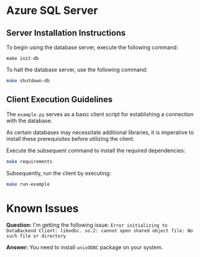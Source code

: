 # Azure SQL Server


## Server Installation Instructions

To begin using the database server, execute the following command:
 ```
 make init-db
 ```

To halt the database server, use the following command:
 ```bash
 make shutdown-db
 ```

## Client Execution Guidelines

The `example.py` serves as a basic client script for establishing a connection with the database. 

As certain databases may necessitate additional libraries, it is imperative to install these prerequisites before utilizing the client.

Execute the subsequent command to install the required dependencies:

```bash
make requirements
```

Subsequently, run the client by executing:


```bash
make run-example
```



# Known Issues

**Question:** I'm getting the following issue: `Error initializing to DataBackend Client: libodbc.
so.2: cannot open shared object file: No such file or directory`

**Answer:** You need to install `unixODBC` package on your system.